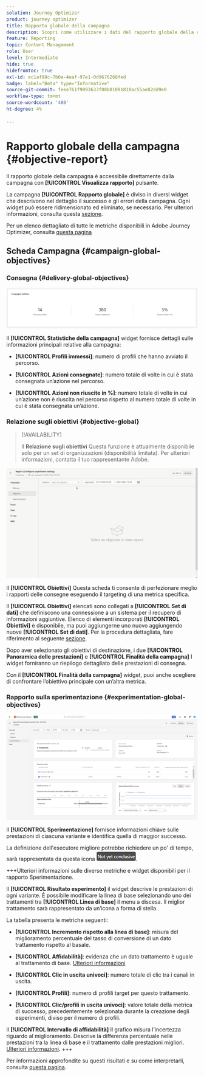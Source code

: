 ```yaml
---
solution: Journey Optimizer
product: journey optimizer
title: Rapporto globale della campagna
description: Scopri come utilizzare i dati del rapporto globale della campagna
feature: Reporting
topic: Content Management
role: User
level: Intermediate
hide: true
hidefromtoc: true
exl-id: ec1af88c-7b0a-4eaf-97e1-0d9676268fed
badge: label="Beta" type="Informative"
source-git-commit: feee761f9893633f88b0109b810ac55ae82dd9e0
workflow-type: tm+mt
source-wordcount: '480'
ht-degree: 4%

---
```


# Rapporto globale della campagna {#objective-report}

Il rapporto globale della campagna è accessibile direttamente dalla campagna con **[!UICONTROL Visualizza rapporto]** pulsante.

La campagna **[!UICONTROL Rapporto globale]** è diviso in diversi widget che descrivono nel dettaglio il successo e gli errori della campagna. Ogni widget può essere ridimensionato ed eliminato, se necessario. Per ulteriori informazioni, consulta questa [sezione](../reports/global-report.md#modify-dashboard).

Per un elenco dettagliato di tutte le metriche disponibili in Adobe Journey Optimizer, consulta [questa pagina](global-report.md#list-of-components-global.md)

## Scheda Campagna {#campaign-global-objectives}

### Consegna {#delivery-global-objectives}

![](assets/campaign_report_global_1.png)

Il **[!UICONTROL Statistiche della campagna]** widget fornisce dettagli sulle informazioni principali relative alla campagna:

* **[!UICONTROL Profili immessi]**: numero di profili che hanno avviato il percorso.

* **[!UICONTROL Azioni consegnate]**: numero totale di volte in cui è stata consegnata un’azione nel percorso.

* **[!UICONTROL Azioni non riuscite in %]**: numero totale di volte in cui un’azione non è riuscita nel percorso rispetto al numero totale di volte in cui è stata consegnata un’azione.

### Relazione sugli obiettivi {#objective-global}

>[!AVAILABILITY]
>
>Il **Relazione sugli obiettivi** Questa funzione è attualmente disponibile solo per un set di organizzazioni (disponibilità limitata). Per ulteriori informazioni, contatta il tuo rappresentante Adobe.

![](assets/performance_report.gif)

Il **[!UICONTROL Obiettivi]** Questa scheda ti consente di perfezionare meglio i rapporti delle consegne eseguendo il targeting di una metrica specifica.

Il **[!UICONTROL Obiettivi]** elencati sono collegati a **[!UICONTROL Set di dati]** che definiscono una connessione a un sistema per il recupero di informazioni aggiuntive. Elenco di elementi incorporati **[!UICONTROL Obiettivi]** è disponibile, ma puoi aggiungerne uno nuovo aggiungendo nuove **[!UICONTROL Set di dati]**. Per la procedura dettagliata, fare riferimento al seguente [sezione](../campaigns/reporting-configuration.md).

Dopo aver selezionato gli obiettivi di destinazione, i due **[!UICONTROL Panoramica delle prestazioni]** e **[!UICONTROL Finalità della campagna]** I widget forniranno un riepilogo dettagliato delle prestazioni di consegna.

Con il **[!UICONTROL Finalità della campagna]** widget, puoi anche scegliere di confrontare l’obiettivo principale con un’altra metrica.

### Rapporto sulla sperimentazione {#experimentation-global-objectives}

![](assets/experimentation_report_3.png)

Il **[!UICONTROL Sperimentazione]** fornisce informazioni chiave sulle prestazioni di ciascuna variante e identifica quella di maggior successo.

La definizione dell&#39;esecutore migliore potrebbe richiedere un po&#39; di tempo, sarà rappresentata da questa icona ![](assets/experimentation_report_1.png).

+++Ulteriori informazioni sulle diverse metriche e widget disponibili per il rapporto Sperimentazione.

Il **[!UICONTROL Risultato esperimento]** il widget descrive le prestazioni di ogni variante. È possibile modificare la linea di base selezionando uno dei trattamenti tra **[!UICONTROL Linea di base]** il menu a discesa. Il miglior trattamento sarà rappresentato da un’icona a forma di stella.

La tabella presenta le metriche seguenti:

* **[!UICONTROL Incremento rispetto alla linea di base]**: misura del miglioramento percentuale del tasso di conversione di un dato trattamento rispetto al basale.

* **[!UICONTROL Affidabilità]**: evidenza che un dato trattamento è uguale al trattamento di base. [Ulteriori informazioni](../campaigns/experiment-calculations.md#understand-confidence)

* **[!UICONTROL Clic in uscita univoci]**: numero totale di clic tra i canali in uscita.

* **[!UICONTROL Profili]**: numero di profili target per questo trattamento.

* **[!UICONTROL Clic/profili in uscita univoci]**: valore totale della metrica di successo, precedentemente selezionata durante la creazione degli esperimenti, diviso per il numero di profili.

Il **[!UICONTROL Intervallo di affidabilità]** Il grafico misura l’incertezza riguardo al miglioramento. Descrive la differenza percentuale nelle prestazioni tra la linea di base e il trattamento dalle prestazioni migliori. [Ulteriori informazioni](../campaigns/experiment-calculations.md#confidence-intervals).
+++

Per informazioni approfondite su questi risultati e su come interpretarli, consulta [questa pagina](../campaigns/get-started-experiment.md#interpret-results).
